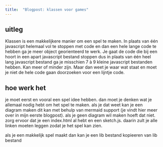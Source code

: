 ```yaml
---
title:  "Blogpost: klassen voor games"
---
```


<!--wat ik nu eigenlijk heb gekozen als blogpost onderwerp-->
## uitleg

Klassen is een makkelijkere manier om een spel te maken. In plaats van één javascript helemaal vol te stoppen met code  en dan een hele lange code te hebben ga je meer object georienteerd te werk. Je gaat de code die bij een hoort in een apart javascript bestand stoppen dus in plaats van één heel lang javascript bestand ga je misschien 7 à 9 kleine javascript bestanden hebben. Kan meer of minder zijn. Maar dan weet je waar wat staat en moet je niet de hele code gaan doorzoeken voor een lijntje code.

<!--more-->

<!--stap voor stap hoe je het installeer-->

## hoe werk het

je moet eerst en vooral een spel idee hebben. dan moet je denken wat je allemaal nodig hebt om het spel te maken. als je dat weet kan je een diagram maken dit kan met behulp van mermaid support (je vindt hier meer over in mijn eerste blogpost). als je geen diagram wil maken hoeft dat niet. zorg ervoor dat je een index.html al hebt en een sketch.js. daarin zult je alle linken moeten leggen zodat je het spel kan zien.

als je een makkelijk spel maakt dan kan je een lib bestand kopieeren van 
lib bestand


